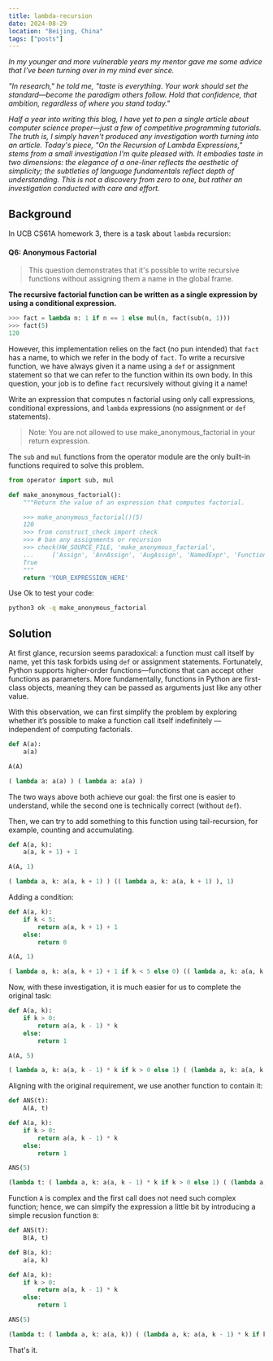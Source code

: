 ```yaml
---
title: lambda-recursion
date: 2024-08-29
location: "Beijing, China"
tags: ["posts"]
---
```


_In my younger and more vulnerable years my mentor gave me some advice that I've been turning over in my mind ever since._

_"In research," he told me, "taste is everything. Your work should set the standard—become the paradigm others follow. Hold that confidence, that ambition, regardless of where you stand today."_

_Half a year into writing this blog, I have yet to pen a single article about computer science proper—just a few of competitive programming tutorials. The truth is, I simply haven't produced any investigation worth turning into an article. Today's piece, "On the Recursion of Lambda Expressions," stems from a small investigation I'm quite pleased with. It embodies taste in two dimensions: the elegance of a one-liner reflects the aesthetic of simplicity; the subtleties of language fundamentals reflect depth of understanding. This is not a discovery from zero to one, but rather an investigation conducted with care and effort._


## Background

In UCB CS61A homework 3, there is a task about ```lambda``` recursion:

#### Q6: Anonymous Factorial

> This question demonstrates that it's possible to write recursive functions without assigning them a name in the global frame.

**The recursive factorial function can be written as a single expression by using a conditional expression.**

``` python
>>> fact = lambda n: 1 if n == 1 else mul(n, fact(sub(n, 1)))
>>> fact(5)
120
```

However, this implementation relies on the fact (no pun intended) that ```fact``` has a name, to which we refer in the body of ```fact```. To write a recursive function, we have always given it a name using a ```def``` or assignment statement so that we can refer to the function within its own body. In this question, your job is to define ```fact``` recursively without giving it a name!

Write an expression that computes n factorial using only call expressions, conditional expressions, and ```lambda``` expressions (no assignment or ```def``` statements).

> Note: You are not allowed to use make_anonymous_factorial in your return expression.

The ```sub``` and ```mul``` functions from the operator module are the only built-in functions required to solve this problem.

```python {.line-numbers}
from operator import sub, mul

def make_anonymous_factorial():
    """Return the value of an expression that computes factorial.

    >>> make_anonymous_factorial()(5)
    120
    >>> from construct_check import check
    >>> # ban any assignments or recursion
    >>> check(HW_SOURCE_FILE, 'make_anonymous_factorial',
    ...     ['Assign', 'AnnAssign', 'AugAssign', 'NamedExpr', 'FunctionDef', 'Recursion'])
    True
    """
    return 'YOUR_EXPRESSION_HERE'
```

Use Ok to test your code:

```sh
python3 ok -q make_anonymous_factorial
```

## Solution

At first glance, recursion seems paradoxical: a function must call itself by name, yet this task forbids using ```def``` or assignment statements. Fortunately, Python supports higher-order functions—functions that can accept other functions as parameters. More fundamentally, functions in Python are first-class objects, meaning they can be passed as arguments just like any other value.

With this observation, we can first simplify the problem by exploring whether it’s possible to make a function call itself indefinitely — independent of computing factorials.

```python
def A(a):
    a(a)

A(A)

( lambda a: a(a) ) ( lambda a: a(a) )
```

The two ways above both achieve our goal: the first one is easier to understand, while the second one is technically correct (without ```def```).

Then, we can try to add something to this function using tail-recursion, for example, counting and accumulating.

```python
def A(a, k):
    a(a, k + 1) + 1

A(A, 1)

( lambda a, k: a(a, k + 1) ) (( lambda a, k: a(a, k + 1) ), 1)
```

Adding a condition:

```python
def A(a, k):
    if k < 5:
        return a(a, k + 1) + 1
    else:
        return 0

A(A, 1)

( lambda a, k: a(a, k + 1) + 1 if k < 5 else 0) (( lambda a, k: a(a, k + 1) + 1 if k < 5 else 0), 1)
```

Now, with these investigation, it is much easier for us to complete the original task:

```python
def A(a, k):
    if k > 0:
        return a(a, k - 1) * k
    else:
        return 1

A(A, 5)

( lambda a, k: a(a, k - 1) * k if k > 0 else 1) ( (lambda a, k: a(a, k - 1) * k if k > 0 else 1) , 5)
```

Aligning with the original requirement, we use another function to contain it:

```python
def ANS(t):
    A(A, t)

def A(a, k):
    if k > 0:
        return a(a, k - 1) * k
    else:
        return 1

ANS(5)

(lambda t: ( lambda a, k: a(a, k - 1) * k if k > 0 else 1) ( (lambda a, k: a(a, k - 1) * k if k > 0 else 1) , t)) (5)
```

Function ```A``` is complex and the first call does not need such complex function; hence, we can simpify the expression a little bit by introducing a simple recusion function ```B```:

```python
def ANS(t):
    B(A, t)

def B(a, k):
    a(a, k)

def A(a, k):
    if k > 0:
        return a(a, k - 1) * k
    else:
        return 1

ANS(5)

(lambda t: ( lambda a, k: a(a, k)) ( (lambda a, k: a(a, k - 1) * k if k > 0 else 1) , t)) (5)
```

That's it.
